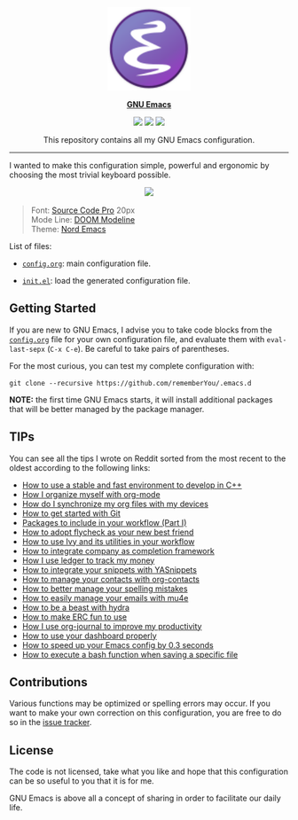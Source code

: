<p align="center"><img src="assets/emacs-logo.svg" width=150 height=150/></p>
<p align="center"><a href="https://www.gnu.org/software/emacs/"><b>GNU Emacs</b></a></p>
<p align="center">
	<a href="https://www.gnu.org/software/emacs/"><img src="https://img.shields.io/badge/GNU%20Emacs-26.1-b48ead.svg?style=flat-square"/></a>
	<a href="https://orgmode.org/"><img src="https://img.shields.io/badge/org--mode-9.1.13-489a9f.svg?style=flat-square"/></a>
	<a href="https://github.com/jwiegley/use-package"><img src="https://img.shields.io/badge/use--package-2.4-88c0d0.svg?style=flat-square"/></a>
</p>
<p align="center">This repository contains all my GNU Emacs configuration.</p>

---

I wanted to make this configuration simple, powerful and ergonomic by choosing
the most trivial keyboard possible.

<p align="center"><img src="assets/emacs-preview.png"/></p>

<blockquote>
	Font: <a href="https://adobe-fonts.github.io/source-code-pro">Source Code Pro</a> 20px <br>
    Mode Line: <a href="https://github.com/seagle0128/doom-modeline">DOOM Modeline</a> <br>
	Theme: <a href="https://github.com/arcticicestudio/nord-emacs">Nord Emacs</a>
</blockquote>

List of files:

* [`config.org`](https://github.com/rememberYou/.emacs.d/blob/master/config.org/):
  main configuration file.

* [`init.el`](https://github.com/rememberYou/.emacs.d/blob/master/init.el/):
  load the generated configuration file.

## Getting Started

If you are new to GNU Emacs, I advise you to take code blocks from the
[`config.org`](https://github.com/rememberYou/.emacs.d/blob/master/config.org/)
file for your own configuration file, and evaluate them with `eval-last-sepx`
(`C-x C-e`). Be careful to take pairs of parentheses.

For the most curious, you can test my complete configuration with:

	git clone --recursive https://github.com/rememberYou/.emacs.d

**NOTE:** the first time GNU Emacs starts, it will install additional packages
that will be better managed by the package manager.

## TIPs

You can see all the tips I wrote on Reddit sorted from the most recent to the
oldest according to the following links:
* [How to use a stable and fast environment to develop in C++](https://www.reddit.com/r/emacs/comments/audffp/tip_how_to_use_a_stable_and_fast_environment_to/)
* [How I organize myself with org-mode](https://www.reddit.com/r/emacs/comments/9ajxqj/tip_how_i_organize_myself_with_orgmode/)
* [How do I synchronize my org files with my devices](https://www.reddit.com/r/emacs/comments/98nkt6/tip_how_do_i_synchronize_my_org_files_with_my/)
* [How to get started with Git](https://www.reddit.com/r/emacs/comments/96r8us/tip_how_to_get_started_with_git/)
* [Packages to include in your workflow (Part I)](https://www.reddit.com/r/emacs/comments/94t6p6/tip_packages_to_include_in_your_workflow_part_i/)
* [How to adopt flycheck as your new best friend](https://www.reddit.com/r/emacs/comments/931la6/tip_how_to_adopt_flycheck_as_your_new_best_friend/)
* [How to use Ivy and its utilities in your workflow](https://www.reddit.com/r/emacs/comments/910pga/tip_how_to_use_ivy_and_its_utilities_in_your/)
* [How to integrate company as completion framework](https://www.reddit.com/r/emacs/comments/8z4jcs/tip_how_to_integrate_company_as_completion/)
* [How I use ledger to track my money](https://www.reddit.com/r/emacs/comments/8x4xtt/tip_how_i_use_ledger_to_track_my_money/)
* [How to integrate your snippets with YASnippets](https://www.reddit.com/r/emacs/comments/8vdhb4/tip_how_to_integrate_snippets_with_yasnippets/)
* [How to manage your contacts with org-contacts](https://www.reddit.com/r/emacs/comments/8toivy/tip_how_to_manage_your_contacts_with_orgcontacts/)
* [How to better manage your spelling mistakes](https://www.reddit.com/r/emacs/comments/8rxm7h/tip_how_to_better_manage_your_spelling_mistakes/)
* [How to easily manage your emails with mu4e](https://www.reddit.com/r/emacs/comments/8q84dl/tip_how_to_easily_manage_your_emails_with_mu4e/)
* [How to be a beast with hydra](https://www.reddit.com/r/emacs/comments/8of6tx/tip_how_to_be_a_beast_with_hydra/)
* [How to make ERC fun to use](https://www.reddit.com/r/emacs/comments/8ml6na/tip_how_to_make_erc_fun_to_use/)
* [How I use org-journal to improve my productivity](https://www.reddit.com/r/emacs/comments/8kz8dv/tip_how_i_use_orgjournal_to_improve_my/)
* [How to use your dashboard properly](https://www.reddit.com/r/emacs/comments/8jaflq/tip_how_to_use_your_dashboard_properly/)
* [How to speed up your Emacs config by 0.3 seconds](https://www.reddit.com/r/emacs/comments/8gbopk/tip_how_to_speed_up_your_emacs_config_by_03/)
* [How to execute a bash function when saving a specific file](https://www.reddit.com/r/emacs/comments/8hpyp5/tip_how_to_execute_a_bash_function_when_saving_a/)

## Contributions

Various functions may be optimized or spelling errors may occur. If you want to
make your own correction on this configuration, you are free to do so in the
[issue tracker](https://github.com/rememberYou/.emacs.d/issues).

## License

The code is not licensed, take what you like and hope that this configuration
can be so useful to you that it is for me.

GNU Emacs is above all a concept of sharing in order to facilitate our daily life.

